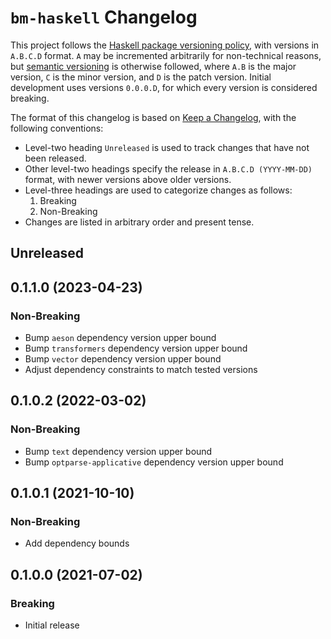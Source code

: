# `bm-haskell` Changelog

This project follows the [Haskell package versioning policy][PVP], with
versions in `A.B.C.D` format.  `A` may be incremented arbitrarily for
non-technical reasons, but [semantic versioning][SemVer] is otherwise
followed, where `A.B` is the major version, `C` is the minor version, and `D`
is the patch version.  Initial development uses versions `0.0.0.D`, for which
every version is considered breaking.

[PVP]: <https://pvp.haskell.org/>
[SemVer]: <https://semver.org/>

The format of this changelog is based on [Keep a Changelog][KaC], with the
following conventions:

* Level-two heading `Unreleased` is used to track changes that have not been
  released.
* Other level-two headings specify the release in `A.B.C.D (YYYY-MM-DD)`
  format, with newer versions above older versions.
* Level-three headings are used to categorize changes as follows:
    1. Breaking
    2. Non-Breaking
* Changes are listed in arbitrary order and present tense.

[KaC]: <https://keepachangelog.com/en/1.0.0/>

## Unreleased

## 0.1.1.0 (2023-04-23)

### Non-Breaking

* Bump `aeson` dependency version upper bound
* Bump `transformers` dependency version upper bound
* Bump `vector` dependency version upper bound
* Adjust dependency constraints to match tested versions

## 0.1.0.2 (2022-03-02)

### Non-Breaking

* Bump `text` dependency version upper bound
* Bump `optparse-applicative` dependency version upper bound

## 0.1.0.1 (2021-10-10)

### Non-Breaking

* Add dependency bounds

## 0.1.0.0 (2021-07-02)

### Breaking

* Initial release
